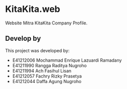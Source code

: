 # KitaKita.web
Website Mitra KitaKita Company Profile.

## Develop by

This project was developed by:

- E41212006 Mochammad Enrique Lazuardi Ramadany
- E41211990 Rangga Raditya Nugroho
- E41211994 Ach Fasihul Lisan
- E41212057 Fachry Rizky Prasetya
- E41212044 Daffa Agung Nugroho

